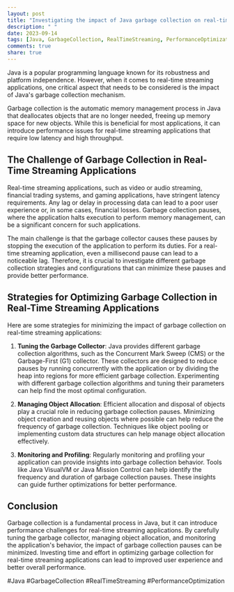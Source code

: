 ```yaml
---
layout: post
title: "Investigating the impact of Java garbage collection on real-time streaming applications"
description: " "
date: 2023-09-14
tags: [Java, GarbageCollection, RealTimeStreaming, PerformanceOptimization]
comments: true
share: true
---
```


Java is a popular programming language known for its robustness and platform independence. However, when it comes to real-time streaming applications, one critical aspect that needs to be considered is the impact of Java's garbage collection mechanism.

Garbage collection is the automatic memory management process in Java that deallocates objects that are no longer needed, freeing up memory space for new objects. While this is beneficial for most applications, it can introduce performance issues for real-time streaming applications that require low latency and high throughput.

## The Challenge of Garbage Collection in Real-Time Streaming Applications

Real-time streaming applications, such as video or audio streaming, financial trading systems, and gaming applications, have stringent latency requirements. Any lag or delay in processing data can lead to a poor user experience or, in some cases, financial losses. Garbage collection pauses, where the application halts execution to perform memory management, can be a significant concern for such applications.

The main challenge is that the garbage collector causes these pauses by stopping the execution of the application to perform its duties. For a real-time streaming application, even a millisecond pause can lead to a noticeable lag. Therefore, it is crucial to investigate different garbage collection strategies and configurations that can minimize these pauses and provide better performance.

## Strategies for Optimizing Garbage Collection in Real-Time Streaming Applications

Here are some strategies for minimizing the impact of garbage collection on real-time streaming applications:

1. **Tuning the Garbage Collector**: Java provides different garbage collection algorithms, such as the Concurrent Mark Sweep (CMS) or the Garbage-First (G1) collector. These collectors are designed to reduce pauses by running concurrently with the application or by dividing the heap into regions for more efficient garbage collection. Experimenting with different garbage collection algorithms and tuning their parameters can help find the most optimal configuration.

2. **Managing Object Allocation**: Efficient allocation and disposal of objects play a crucial role in reducing garbage collection pauses. Minimizing object creation and reusing objects where possible can help reduce the frequency of garbage collection. Techniques like object pooling or implementing custom data structures can help manage object allocation effectively.

3. **Monitoring and Profiling**: Regularly monitoring and profiling your application can provide insights into garbage collection behavior. Tools like Java VisualVM or Java Mission Control can help identify the frequency and duration of garbage collection pauses. These insights can guide further optimizations for better performance.

## Conclusion

Garbage collection is a fundamental process in Java, but it can introduce performance challenges for real-time streaming applications. By carefully tuning the garbage collector, managing object allocation, and monitoring the application's behavior, the impact of garbage collection pauses can be minimized. Investing time and effort in optimizing garbage collection for real-time streaming applications can lead to improved user experience and better overall performance.

#Java #GarbageCollection #RealTimeStreaming #PerformanceOptimization